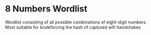 # 8 Numbers Wordlist
 Wordlist consisting of all possible combinations of eight-digit numbers. Most suitable for bruteforcing the hash of captured wifi handshakes
